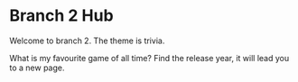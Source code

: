 # Branch 2 Hub

Welcome to branch 2. The theme is trivia.

What is my favourite game of all time? Find the release year, it will lead you to a new page.
